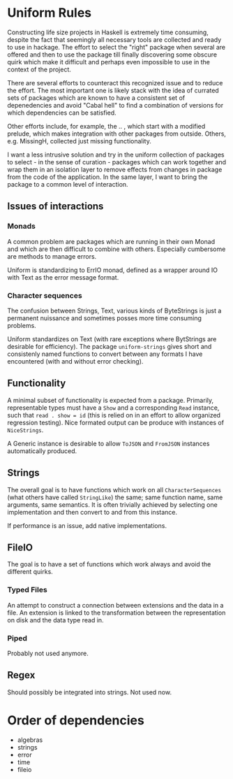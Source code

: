 # Uniform Rules

Constructing life size projects in Haskell is extremely time consuming, 
despite the fact that seemingly all necessary tools are collected and 
ready to use in hackage. The effort to select the "right" package when
several are offered and then to use the package till finally discovering
some obscure quirk which make it difficult and perhaps even impossible
to use in the context of the project. 

There are several efforts to counteract this recognized issue and to 
reduce the effort. The most important one is likely stack with the 
idea of currated sets of packages which are known to have a consistent
set of depenedencies and avoid "Cabal hell" to find a combination of 
versions for which dependencies can be satisfied. 

Other efforts include, for example, the .. , which start with a modified
prelude, which makes integration with other packages from outside. 
Others, e.g. MissingH, collected just missing functionality.

I want a less intrusive solution and try in the uniform collection of packages
to select - in the sense of curation - packages which can work together
and wrap them in an isolation layer to remove effects from changes 
in package from the code of the application. In the same layer, I want 
to bring the package to a common level of interaction.

## Issues of interactions

### Monads
A common problem are packages which are running in their own Monad and 
which are then difficult to combine with others. Especially cumbersome 
are methods to manage errors.

Uniform is standardizing to ErrIO monad, defined as a wrapper around IO 
with Text as the error message format. 

### Character sequences
The confusion between Strings, Text, various kinds of ByteStrings is just 
a permanent nuissance and sometimes posses more time consuming problems.

Uniform standardizes on Text (with rare exceptions where BytStrings are 
desirable for efficiency). The package `uniform-strings` gives short and
consistenly named functions to convert between any formats I have encountered
(with and without error checking).

## Functionality
A minimal subset of functionality is expected from a package. Primarily, 
representable types must have a `Show` and a corresponding `Read` instance, 
such that `read . show = id` (this is relied on in an effort to allow
organized regression testing). Nice formated output can be produce with 
instances of `NiceStrings`. 

A Generic instance is desirable to allow `ToJSON` and `FromJSON` instances 
automatically produced. 


## Strings
The overall goal is to have functions which work on all `CharacterSequences` 
(what others have called `StringLike`) the same; same function name, 
same arguments, same semantics. It is often trivially achieved by 
selecting one implementation and then convert to and from this instance. 

If performance is an issue, add native implementations.

## FileIO
The goal is to have a set of functions which work always and avoid the 
different quirks. 

### Typed Files
An attempt to construct a connection between extensions and the data 
in a file. An extension is linked to the transformation between the 
representation on disk and the data type read in. 

### Piped 
Probably not used anymore.

## Regex
Should possibly be integrated into strings. Not used now.


# Order of dependencies

- algebras
- strings 
- error
- time
- fileio
